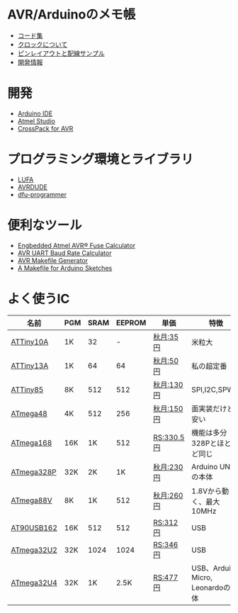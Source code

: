 # AVR/Arduinoのメモ帳

* [コード集](./src)
* [クロックについて](./clock)
* [ピンレイアウトと配線サンプル](./pins)
* [開発情報](./development)

# 開発

* [Arduino IDE](https://www.arduino.cc/en/Main/Software)
* [Atmel Studio](https://www.microchip.com/mplab/avr-support/atmel-studio-7)
* [CrossPack for AVR](https://www.obdev.at/products/crosspack/index.html)

# プログラミング環境とライブラリ

* [LUFA](http://www.fourwalledcubicle.com/LUFA.php)
* [AVRDUDE](http://www.nongnu.org/avrdude/)
* [dfu-programmer](https://dfu-programmer.github.io)

# 便利なツール

* [Engbedded Atmel AVR® Fuse Calculator](http://www.engbedded.com/fusecalc)
* [AVR UART Baud Rate Calculator](https://trolsoft.ru/en/uart-calc)
* [AVR Makefile Generator](https://0xdec.gitlab.io/avr-makefile-generator/)
* [A Makefile for Arduino Sketches](https://0xdec.gitlab.io/avr-makefile-generator/)

# よく使うIC

 名前 | PGM | SRAM | EEPROM | 単価 | 特徴
------|---- |------|--------|------|----------
[ATTiny10A]() | 1K | 32 | - | [秋月:35円](http://akizukidenshi.com/catalog/g/gI-04575/) | 米粒大
[ATTiny13A](https://www.microchip.com/wwwproducts/en/ATTINY13A) | 1K | 64 | 64 | [秋月:50円](http://akizukidenshi.com/catalog/g/gI-02911/) | 私の超定番
[ATTiny85](https://www.microchip.com/wwwproducts/en/ATtiny85) | 8K | 512 | 512 | [秋月:130円](http://akizukidenshi.com/catalog/g/gI-09573/) | SPI,I2C,SPWM
[ATmega48](https://www.microchip.com/wwwproducts/en/ATmega48) | 4K | 512 | 256 | [秋月:150円](http://akizukidenshi.com/catalog/g/gI-08437/) | 面実装だけど安い
[ATmega168](https://www.microchip.com/wwwproducts/en/ATmega168) | 16K | 1K | 512 |[RS:330.5円](https://jp.rs-online.com/web/p/microcontrollers/1278258/) | 機能は多分328Pとほとんど同じ
[ATmega328P](https://www.microchip.com/wwwproducts/en/ATmega328P) | 32K | 2K | 1K | [秋月:230円](http://akizukidenshi.com/catalog/g/gI-03142/) | Arduino UNOの本体
[ATmega88V](https://www.microchip.com/wwwproducts/en/ATmega88) | 8K | 1K | 512 | [秋月:260円](http://akizukidenshi.com/catalog/g/gI-03655/) | 1.8Vから動く、最大10MHz
[AT90USB162](https://www.microchip.com/wwwproducts/en/AT90USB162) | 16K | 512 | 512 | [RS:312円](jp.rs-online.com/web/p/microcontrollers/1278165/) | USB
[ATmega32U2](https://www.microchip.com/wwwproducts/en/ATmega32U2) | 32K | 1024 | 1024 | [RS:346円](https://jp.rs-online.com/web/p/microcontrollers/1310287/) | USB
[ATmega32U4](https://www.microchip.com/wwwproducts/en/ATmega32U4) | 32K | 1K | 2.5K | [RS:477円](https://jp.rs-online.com/web/p/microcontrollers/1310289/) | USB、Arduino Micro, Leonardoの本体


